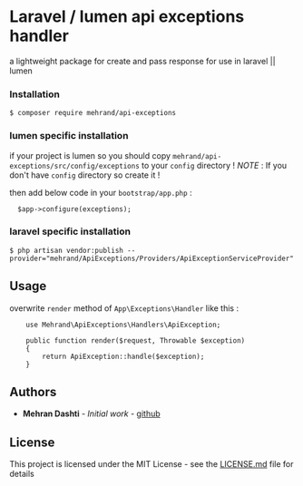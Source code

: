 # Laravel / lumen api exceptions handler

a lightweight package for create and pass response for use in laravel || lumen


### Installation

```
$ composer require mehrand/api-exceptions
```

### lumen specific installation
if your project is lumen so you should copy `mehrand/api-exceptions/src/config/exceptions` to your `config` directory !
*NOTE* : If you don't have `config` directory so create it !

then add below code in your `bootstrap/app.php` :
```
  $app->configure(exceptions);
```

### laravel specific installation
```
$ php artisan vendor:publish --provider="mehrand/ApiExceptions/Providers/ApiExceptionServiceProvider"
```


## Usage

overwrite `render` method of `App\Exceptions\Handler` like this :
```
    use Mehrand\ApiExceptions\Handlers\ApiException;
  
    public function render($request, Throwable $exception)
    {
        return ApiException::handle($exception);
    }
```

## Authors

* **Mehran Dashti** - *Initial work* - [github](https://github.com/MehranDashti)

## License

This project is licensed under the MIT License - see the [LICENSE.md](LICENSE.md) file for details
